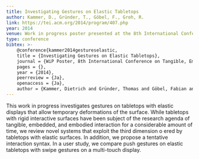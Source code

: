 ```yaml
---
title: Investigating Gestures on Elastic Tabletops
author: Kammer, D., Gründer, T., Göbel, F., Groh, R. 
link: https://tei.acm.org/2014/program/407.php
year: 2014
venue: Work in progress poster presented at the 8th International Conference on Tangible, Embedded and Embodied Interaction
type: conference
bibtex: >-
    @conference{kammer2014gestureselastic,
    title = {Investigating Gestures on Elastic Tabletops},
    journal = {WiP Poster, 8th International Conference on Tangible, Embedded and Embodied Interaction},
    pages = {},
    year = {2014},
    peerreview = {Ja},
    openaccess = {Ja},
    author = {Kammer, Dietrich and Gründer, Thomas and Göbel, Fabian and Groh, Rainer}}
---
```

This work in progress investigates gestures on tabletops with elastic displays that allow temporary deformations of the surface. While tabletops with rigid interactive surfaces have been subject of the research agenda of tangible, embedded, and embodied interaction for a considerable amount of time, we review novel systems that exploit the third dimension o ered by tabletops with elastic surfaces. In addition, we propose a tentative interaction syntax. In a user study, we compare push gestures on elastic tabletops with swipe gestures on a multi-touch display.
